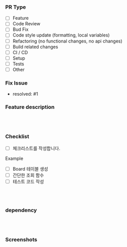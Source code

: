 ### PR Type
- [ ] Feature
- [ ] Code Review
- [ ] Bud Fix
- [ ] Code style update (formatting, local variables)
- [ ] Refactoring (no functional changes, no api changes)
- [ ] Build related changes
- [ ] CI / CD
- [ ] Setup
- [ ] Tests
- [ ] Other

### Fix Issue
- resolved: #1

### Feature description 
<br><br>
### Checklist

- [ ] 체크리스트를 작성합니다.

Example
- [ ] Board 테이블 생성
- [ ] 간단한 조회 함수
- [ ] 테스트 코드 작성

<br><br>

### dependency
<br><br>

### Screenshots
